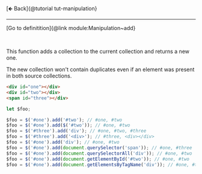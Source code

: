 [🡸 Back]{@tutorial tut-manipulation}
___

[Go to definitition]{@link module:Manipulation~add}

&nbsp;

This function adds a collection to the current collection and returns a new one.

The new collection won't contain duplicates even if an element was present in both source collections.

```html
<div id="one"></div>
<div id="two"></div>
<span id="three"></div>
```

```js
let $foo;

$foo = $('#one').add('#two'); // #one, #two
$foo = $('#one').add($('#two')); // #one, #two
$foo = $('#three').add('div'); // #one, #two, #three
$foo = $('#three').add('<div>'); // #three, <div></div>
$foo = $('#one').add('div'); // #one, #two
$foo = $('#one').add(document.querySelector('span')); // #one, #three
$foo = $('#one').add(document.querySelectorAll('div')); // #one, #two
$foo = $('#one').add(document.getElementById('#two')); // #one, #two
$foo = $('#one').add(document.getElementsByTagName('div')); // #one, #two
```
